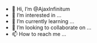 - 👋 Hi, I’m @AjaxInfinitum
- 👀 I’m interested in ...
- 🌱 I’m currently learning ...
- 💞️ I’m looking to collaborate on ...
- 📫 How to reach me ...

<!---
AjaxInfinitum/AjaxInfinitum is a ✨ special ✨ repository because its `README.md` (this file) appears on your GitHub profile.
You can click the Preview link to take a look at your changes.
--->
